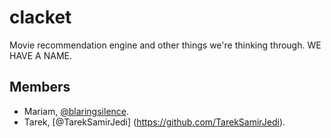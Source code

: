 # clacket
Movie recommendation engine and other things we're thinking through.
WE HAVE A NAME.

## Members
- Mariam, [@blaringsilence](https://github.com/blaringsilence).
- Tarek, [@TarekSamirJedi] (https://github.com/TarekSamirJedi).
